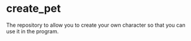 # create_pet
The repository to allow you to create your own character so that you can use it in the program.
